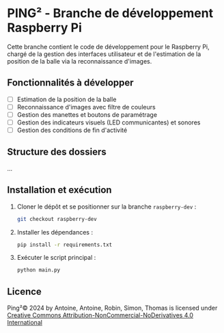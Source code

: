 # PING² - Branche de développement Raspberry Pi

Cette branche contient le code de développement pour le Raspberry Pi, chargé de la gestion des interfaces utilisateur et de l'estimation de la position de la balle via la reconnaissance d'images.

## Fonctionnalités à développer

- [ ] Estimation de la position de la balle
- [ ] Reconnaissance d'images avec filtre de couleurs
- [ ] Gestion des manettes et boutons de paramétrage
- [ ] Gestion des indicateurs visuels (LED communicantes) et sonores
- [ ] Gestion des conditions de fin d'activité

## Structure des dossiers

...


## Installation et exécution

1. Cloner le dépôt et se positionner sur la branche `raspberry-dev` :
   ```bash
   git checkout raspberry-dev
   ```

2. Installer les dépendances :
   ```bash
   pip install -r requirements.txt
   ```

3. Exécuter le script principal :
   ```bash
   python main.py
   ```

## Licence

Ping²© 2024 by Antoine, Antoine, Robin, Simon, Thomas is licensed under [Creative Commons Attribution-NonCommercial-NoDerivatives 4.0 International](https://creativecommons.org/licenses/by-nc-nd/4.0/)
